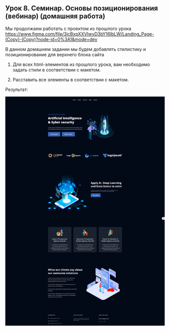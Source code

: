## Урок 8. Семинар. Основы позиционирования (вебинар) (домашняя работа)

Мы продолжаем работать с проектом из прошлого урока https://www.figma.com/file/3jcBxpXXVlwvD3bY16lbLW/Landing_Page-(Copy)-(Copy)?node-id=0%3A1&mode=dev

В данном домашнем задании мы будем добавлять стилистику и позиционирование для верхнего блока сайта

1. Для всех html-элементов из прошлого урока, вам необходимо задать стили в соответствии с макетом.

2. Расставить все элементы в соответствии с макетом.

Результат: 

![Screenshot of task 5](img/homework_4_index.html.png)